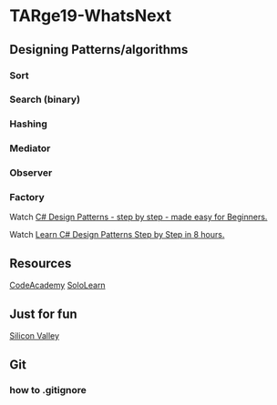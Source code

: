 # TARge19-WhatsNext

## Designing Patterns/algorithms

### Sort
### Search (binary)
### Hashing
### Mediator
### Observer
### Factory

Watch [C# Design Patterns - step by step - made easy for Beginners.](https://www.youtube.com/watch?v=iAq37FmfpKU&t=3s)

Watch [Learn C# Design Patterns Step by Step in 8 hours.](https://www.youtube.com/watch?v=rI4kdGLaUiQ&list=PL6n9fhu94yhUbctIoxoVTrklN3LMwTCmd)

## Resources

[CodeAcademy](https://www.codecademy.com/)
[SoloLearn](https://www.sololearn.com/)

## Just for fun
[Silicon Valley](https://www.hbo.com/silicon-valley)

## Git

### how to .gitignore

